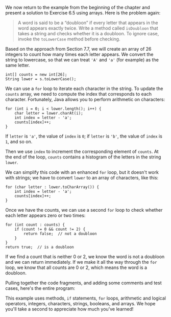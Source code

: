 We now return to the example from the beginning of the chapter and present a solution to Exercise 6.5 using arrays. Here is the problem again:



> A word is said to be a “doubloon” if every letter that appears in the word appears exactly twice.
> Write a method called `isDoubloon` that takes a string and checks whether it is a doubloon.
> To ignore case, invoke the `toLowerCase` method before checking.


Based on the approach from Section 7.7, we will create an array of 26 integers to count how many times each letter appears. We convert the string to lowercase, so that we can treat `'A'` and `'a'` (for example) as the same letter.

```code
int[] counts = new int[26];
String lower = s.toLowerCase();
```

We can use a `for` loop to iterate each character in the string. To update the `counts` array, we need to compute the index that corresponds to each character. Fortunately, Java allows you to perform arithmetic on characters:

```code
for (int i = 0; i < lower.length(); i++) {
    char letter = lower.charAt(i);
    int index = letter - 'a';
    counts[index]++;
}
```

If `letter` is `'a'`, the value of `index` is `0`; if `letter` is `'b'`, the value of `index` is `1`, and so on.

Then we use `index` to increment the corresponding element of `counts`. At the end of the loop, `counts` contains a histogram of the letters in the string `lower`.


We can simplify this code with an enhanced `for` loop, but it doesn't work with strings; we have to convert `lower` to an array of characters, like this:

```code
for (char letter : lower.toCharArray()) {
    int index = letter - 'a';
    counts[index]++;
}
```

Once we have the counts, we can use a second `for` loop to check whether each letter appears zero or two times:

```code
for (int count : counts) {
    if (count != 0 && count != 2) {
        return false;  // not a doubloon
    }
}
return true;  // is a doubloon
```

If we find a count that is neither 0 or 2, we know the word is not a doubloon and we can return immediately. If we make it all the way through the `for` loop, we know that all counts are 0 or 2, which means the word is a doubloon.

Pulling together the code fragments, and adding some comments and test cases, here's the entire program:





This example uses methods, `if` statements, `for` loops, arithmetic and logical operators, integers, characters, strings, booleans, and arrays. We hope you'll take a second to appreciate how much you've learned!